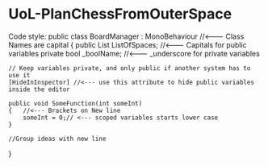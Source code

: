 # UoL-PlanChessFromOuterSpace

Code style:
public class BoardManager : MonoBehaviour //<--- Class Names are capital
{
    public List<GameObject> ListOfSpaces; //<--- Capitals for public variables
    private bool _boolName; //<--- _underscore for private variables
    
    // Keep variables private, and only public if another system has to use it
    [HideInInspector] //<--- use this attribute to hide public variables inside the editor

    public void SomeFunction(int someInt)
    {   //<--- Brackets on New line 
        someInt = 0;// <--- scoped variables starts lower case
    }
    
    //Group ideas with new line
}
